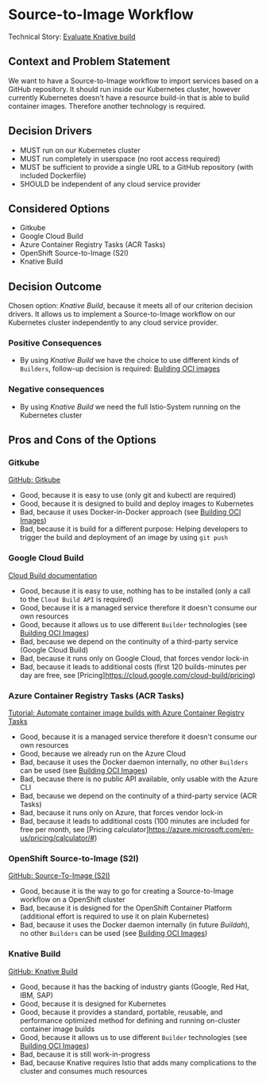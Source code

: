 # Source-to-Image Workflow

Technical Story: [Evaluate Knative build](https://github.com/UST-MICO/mico/issues/49)

## Context and Problem Statement

We want to have a Source-to-Image workflow to import services based on a GitHub repository. It should run inside our Kubernetes cluster, however currently Kubernetes doesn't have a resource build-in that is able to build container images. Therefore another technology is required.

## Decision Drivers

* MUST run on our Kubernetes cluster
* MUST run completely in userspace (no root access required)
* MUST be sufficient to provide a single URL to a GitHub repository (with included Dockerfile)
* SHOULD be independent of any cloud service provider

## Considered Options

* Gitkube
* Google Cloud Build
* Azure Container Registry Tasks (ACR Tasks)
* OpenShift Source-to-Image (S2I)
* Knative Build

## Decision Outcome

Chosen option: *Knative Build*, because it meets all of our criterion decision drivers. It allows us to implement a Source-to-Image workflow on our Kubernetes cluster independently to any cloud service provider.

### Positive Consequences

* By using *Knative Build* we have the choice to use different kinds of `Builders`, follow-up decision is required: [Building OCI images](./0015-building-oci-images.md)

### Negative consequences

* By using *Knative Build* we need the full Istio-System running on the Kubernetes cluster

## Pros and Cons of the Options

### Gitkube

[GitHub: Gitkube](https://github.com/hasura/gitkube)

* Good, because it is easy to use (only git and kubectl are required)
* Good, because it is designed to build and deploy images to Kubernetes
* Bad, because it uses Docker-in-Docker approach (see [Building OCI Images](./0015-building-oci-images.md))
* Bad, because it is build for a different purpose: Helping developers to trigger the build and deployment of an image by using `git push`

### Google Cloud Build

[Cloud Build documentation](https://cloud.google.com/cloud-build/docs/)

* Good, because it is easy to use, nothing has to be installed (only a call to the `Cloud Build API` is required)
* Good, because it is a managed service therefore it doesn't consume our own resources
* Good, because it allows us to use different `Builder` technologies (see [Building OCI Images](./0015-building-oci-images.md))
* Bad, because we depend on the continuity of a third-party service (Google Cloud Build)
* Bad, because it runs only on Google Cloud, that forces vendor lock-in
* Bad, because it leads to additional costs (first 120 builds-minutes per day are free, see [Pricing]https://cloud.google.com/cloud-build/pricing)

### Azure Container Registry Tasks (ACR Tasks)

[Tutorial: Automate container image builds with Azure Container Registry Tasks](https://docs.microsoft.com/en-us/azure/container-registry/container-registry-tutorial-build-task)

* Good, because it is a managed service therefore it doesn't consume our own resources
* Good, because we already run on the Azure Cloud
* Bad, because it uses the Docker daemon internally, no other `Builders` can be used (see [Building OCI Images](./0015-building-oci-images.md))
* Bad, because there is no public API available, only usable with the Azure CLI 
* Bad, because we depend on the continuity of a third-party service (ACR Tasks)
* Bad, because it runs only on Azure, that forces vendor lock-in
* Bad, because it leads to additional costs (100 minutes are included for free per month, see [Pricing calculator]https://azure.microsoft.com/en-us/pricing/calculator/#)

### OpenShift Source-to-Image (S2I)

[GitHub: Source-To-Image (S2I)](https://github.com/openshift/source-to-image)

* Good, because it is the way to go for creating a Source-to-Image workflow on a OpenShift cluster
* Bad, because it is designed for the OpenShift Container Platform (additional effort is required to use it on plain Kubernetes)
* Bad, because it uses the Docker daemon internally (in future *Buildah*), no other `Builders` can be used (see [Building OCI Images](./0015-building-oci-images.md))

### Knative Build

[GitHub: Knative Build](https://github.com/knative/build)

* Good, because it has the backing of industry giants (Google, Red Hat, IBM, SAP)
* Good, because it is designed for Kubernetes
* Good, because it provides a standard, portable, reusable, and performance optimized method for defining and running on-cluster container image builds
* Good, because it allows us to use different `Builder` technologies (see [Building OCI Images](./0015-building-oci-images.md))
* Bad, because it is still work-in-progress
* Bad, because Knative requires Istio that adds many complications to the cluster and consumes much resources
